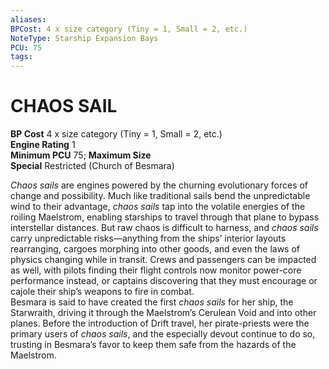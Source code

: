 ```yaml
---
aliases: 
BPCost: 4 x size category (Tiny = 1, Small = 2, etc.)
NoteType: Starship Expansion Bays
PCU: 75
tags: 
---
```

# CHAOS SAIL
**BP Cost** 4 x size category (Tiny = 1, Small = 2, etc.)  
**Engine Rating** 1  
**Minimum PCU** 75; **Maximum Size**  
**Special** Restricted (Church of Besmara)  
  
_Chaos sails_ are engines powered by the churning evolutionary forces of change and possibility. Much like traditional sails bend the unpredictable wind to their advantage, _chaos sails_ tap into the volatile energies of the roiling Maelstrom, enabling starships to travel through that plane to bypass interstellar distances. But raw chaos is difficult to harness, and _chaos sails_ carry unpredictable risks—anything from the ships’ interior layouts rearranging, cargoes morphing into other goods, and even the laws of physics changing while in transit. Crews and passengers can be impacted as well, with pilots finding their flight controls now monitor power-core performance instead, or captains discovering that they must encourage or cajole their ship’s weapons to fire in combat.  
Besmara is said to have created the first _chaos sails_ for her ship, the Starwraith, driving it through the Maelstrom’s Cerulean Void and into other planes. Before the introduction of Drift travel, her pirate-priests were the primary users of _chaos sails_, and the especially devout continue to do so, trusting in Besmara’s favor to keep them safe from the hazards of the Maelstrom.